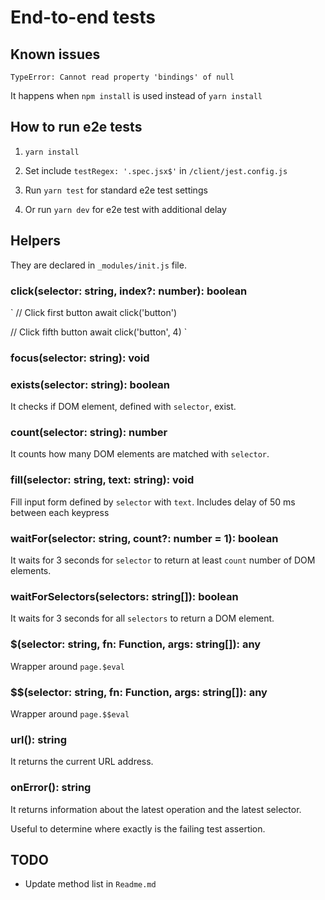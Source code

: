 # End-to-end tests

## Known issues

`TypeError: Cannot read property 'bindings' of null`

It happens when `npm install` is used instead of `yarn install`

## How to run e2e tests

1. `yarn install`

2. Set include `testRegex: '.spec.jsx$'` in `/client/jest.config.js`

3. Run `yarn test` for standard e2e test settings

4. Or run `yarn dev` for e2e test with additional delay

## Helpers

They are declared in `_modules/init.js` file.

### click(selector: string, index?: number): boolean

`
// Click first button
await click('button')

// Click fifth button
await click('button', 4)
`

### focus(selector: string): void

### exists(selector: string): boolean

It checks if DOM element, defined with `selector`, exist.

### count(selector: string): number

It counts how many DOM elements are matched with `selector`.

### fill(selector: string, text: string): void

Fill input form defined by `selector` with `text`.
Includes delay of 50 ms between each keypress

### waitFor(selector: string, count?: number = 1): boolean

It waits for 3 seconds for `selector` to return at least `count` number of DOM elements.

### waitForSelectors(selectors: string[]): boolean

It waits for 3 seconds for all `selectors` to return a DOM element.

### $(selector: string, fn: Function, args: string[]): any

Wrapper around `page.$eval`

### $$(selector: string, fn: Function, args: string[]): any

Wrapper around `page.$$eval`

### url(): string

It returns the current URL address.

### onError(): string

It returns information about the latest operation and the latest selector.

Useful to determine where exactly is the failing test assertion.

## TODO

- Update method list in `Readme.md`